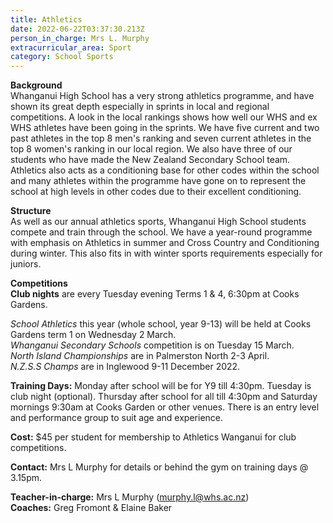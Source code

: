 ```yaml
---
title: Athletics
date: 2022-06-22T03:37:30.213Z
person_in_charge: Mrs L. Murphy
extracurricular_area: Sport
category: School Sports
---
```

**Background**  
Whanganui High School has a very strong athletics programme, and have shown its great depth especially in sprints in local and regional competitions. A look in the local rankings shows how well our WHS and ex WHS athletes have been going in the sprints.  We have five current and two past athletes in the top 8 men's ranking and seven current athletes in the top 8 women's ranking in our local region.  We also have three of our students who have made the New Zealand Secondary School team.  Athletics also acts as a conditioning base for other codes within the school and many athletes within the programme have gone on to represent the school at high levels in other codes due to their excellent conditioning.

**Structure**  
As well as our annual athletics sports, Whanganui High School students compete and train through the school. We have a year-round programme with emphasis on Athletics in summer and Cross Country and Conditioning during winter.  This also fits in with winter sports requirements especially for juniors.

**Competitions**  
**Club nights** are every Tuesday evening Terms 1 & 4, 6:30pm at Cooks Gardens. 
  
_School Athletics_ this year (whole school, year 9-13) will be held at Cooks Gardens term 1 on Wednesday 2 March.  
_Whanganui Secondary Schools_ competition is on Tuesday 15 March.  
_North Island Championships_ are in Palmerston North 2-3 April.  
_N.Z.S.S Champs_ are in Inglewood 9-11 December 2022. 

**Training Days:** Monday after school will be for Y9 till 4:30pm. Tuesday is club night (optional). Thursday after school for all till 4:30pm and Saturday mornings 9:30am at Cooks Garden or other venues.  There is an entry level and performance group to suit age and experience. 

**Cost:** $45 per student for membership to Athletics Wanganui for club competitions.

**Contact:** Mrs L Murphy for details or behind the gym on training days @ 3.15pm. 

**Teacher-in-charge:** Mrs L Murphy (murphy.l@whs.ac.nz)  
**Coaches:** Greg Fromont & Elaine Baker

